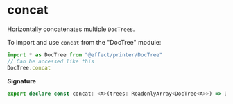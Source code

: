 # concat

Horizontally concatenates multiple `DocTree`s.

To import and use `concat` from the "DocTree" module:

```ts
import * as DocTree from "@effect/printer/DocTree"
// Can be accessed like this
DocTree.concat
```

**Signature**

```ts
export declare const concat: <A>(trees: ReadonlyArray<DocTree<A>>) => DocTree<A>
```
